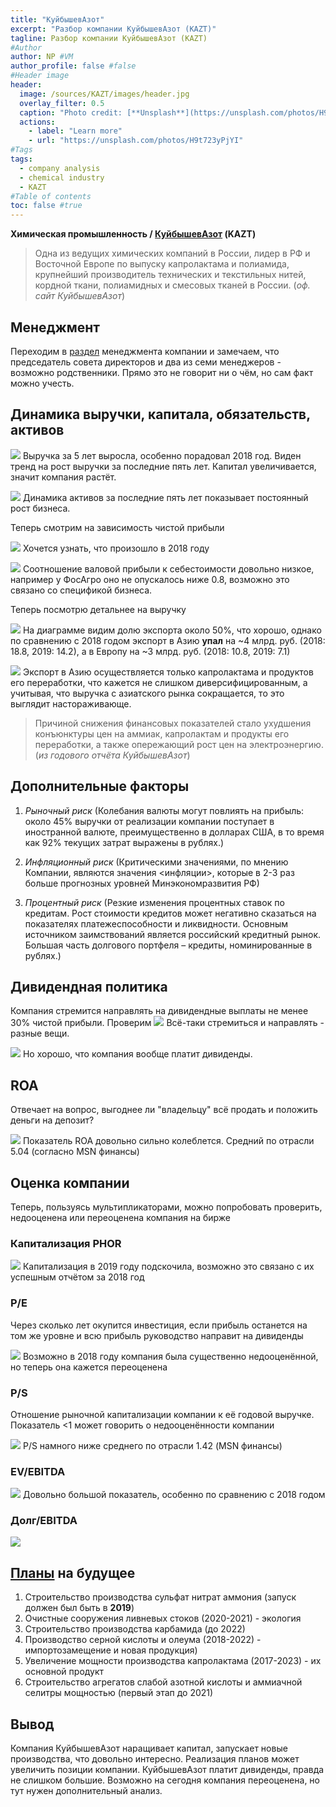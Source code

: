 ```yaml
---
title: "КуйбышевАзот"
excerpt: "Разбор компании КуйбышевАзот (KAZT)"
tagline: Разбор компании КуйбышевАзот (KAZT)
#Author
author: NP #VM
author_profile: false #false
#Header image
header:
  image: /sources/KAZT/images/header.jpg
  overlay_filter: 0.5
  caption: "Photo credit: [**Unsplash**](https://unsplash.com/photos/H9t723yPjYI)"
  actions:
    - label: "Learn more"
    - url: "https://unsplash.com/photos/H9t723yPjYI"
#Tags
tags:
  - company analysis
  - chemical industry
  - KAZT
#Table of contents
toc: false #true
---
```


**Химическая промышленность / [КуйбышевАзот](https://www.kuazot.ru/invest/ifrs_reporting/) (KAZT)**

> Одна из ведущих химических компаний в России, лидер в РФ и Восточной Европе по выпуску капролактама и полиамида, крупнейший производитель технических и текстильных нитей, кордной ткани, полиамидных и смесовых тканей в России. (*оф. сайт КуйбышевАзот*)

## Менеджмент

Переходим в [раздел](https://www.kuazot.ru/company/control/) менеджмента компании и замечаем, что председатель совета директоров и два из семи менеджеров - возможно родственники.
Прямо это не говорит ни о чём, но сам факт можно учесть.

## Динамика выручки, капитала, обязательств, активов

![](../sources/KAZT/images/revenue.png)
Выручка за 5 лет выросла, особенно порадовал 2018 год.
Виден тренд на рост выручки за последние пять лет.
Капитал увеличивается, значит компания растёт.

![](../sources/KAZT/images/assets.png)
Динамика активов за последние пять лет показывает постоянный рост бизнеса.

Теперь смотрим на зависимость чистой прибыли

![](../sources/KAZT/images/net_profit.png)
Хочется узнать, что произошло в 2018 году

![](../sources/KAZT/images/revenue_cost_price.png)
Соотношение валовой прибыли к себестоимости довольно низкое, например у ФосАгро оно не опускалось ниже 0.8, возможно это связано со спецификой бизнеса.

Теперь посмотрю детальнее на выручку

![](../sources/KAZT/images/revenue_export.png)
На диаграмме видим долю экспорта около 50%, что хорошо, однако по сравнению с 2018 годом экспорт в Азию **упал** на ~4 млрд. руб. (2018: 18.8, 2019: 14.2), а в Европу на ~3 млрд. руб. (2018: 10.8, 2019: 7.1)

![](../sources/KAZT/images/revenue_kind.png)
Экспорт в Азию осуществляется только капролактама и продуктов его переработки, что кажется не слишком диверсифицированным, а учитывая, что выручка с азиатского рынка сокращается, то это выглядит настораживающе.

> Причиной снижения финансовых показателей стало ухудшения конъюнктуры цен на аммиак, капролактам и продукты его переработки, а также опережающий рост цен на электроэнергию. (*из годового отчёта КуйбышевАзот*)

## Дополнительные факторы

1. *Рыночный риск*
    (Колебания валюты могут повлиять на прибыль: около 45% выручки от реализации компании поступает в иностранной валюте, преимущественно в долларах США, в то время как 92% текущих затрат выражены в рублях.)

1. *Инфляционный риск*
    (Критическими значениями, по мнению Компании, являются значения <инфляции>, которые в 2-3 раз больше прогнозных уровней  Минэкономразвития  РФ)
    
1. *Процентный  риск* 
    (Резкие изменения процентных ставок по кредитам. Рост стоимости кредитов может негативно сказаться на показателях платежеспособности и ликвидности. Основным  источником  заимствований  является  российский кредитный рынок. Большая часть долгового портфеля – кредиты, номинированные в рублях.)
    
## Дивидендная политика

Компания стремится направлять на дивидендные выплаты не менее 30% чистой прибыли. Проверим
![](../sources/KAZT/images/dividend_net_profit.png)
Всё-таки стремиться и направлять - разные вещи.

![](../sources/KAZT/images/dividend_share_percent.png)
Но хорошо, что компания вообще платит дивиденды.

## ROA

Отвечает на вопрос, выгоднее ли "владельцу" всё продать и положить деньги на депозит?

![](../sources/KAZT/images/ROA.png)
Показатель ROA довольно сильно колеблется. Средний по отрасли 5.04 (согласно MSN финансы)

## Оценка компании

Теперь, пользуясь мультипликаторами, можно попробовать проверить, недооценена или переоценена компания на бирже

### Капитализация PHOR
![](../sources/KAZT/images/capitalization.png)
Капитализация в 2019 году подскочила, возможно это связано с их успешным отчётом за 2018 год

### P/E
Через сколько лет окупится инвестиция, если прибыль останется на том же уровне и всю прибыль руководство направит на дивиденды

![](../sources/KAZT/images/PE.png)
Возможно в 2018 году компания была существенно недооценённой, но теперь она кажется переоценена

### P/S
Отношение рыночной капитализации компании к её годовой выручке. 
Показатель <1 может говорить о недооценённости компании

![](../sources/KAZT/images/PS.png)
P/S намного ниже среднего по отрасли 1.42 (MSN финансы)

### EV/EBITDA

![](../sources/KAZT/images/EV_EBITDA.png)
Довольно большой показатель, особенно по сравнению с 2018 годом

### Долг/EBITDA
![](../sources/KAZT/images/Debt_EBITDA.png)

## [Планы](https://www.kuazot.ru/company/projects/) на будущее

1. Строительство производства сульфат нитрат аммония (запуск должен был быть в **2019**)
1. Очистные сооружения ливневых стоков (2020-2021) - экология
1. Строительство производства карбамида (до 2022)
1. Производство серной кислоты и олеума (2018-2022) - импортозамещение и новая продукция)
1. Увеличение мощности производства капролактама (2017-2023) - их основной продукт
1. Строительство агрегатов слабой азотной кислоты и аммиачной селитры мощностью (первый этап до 2021)

## Вывод

Компания КуйбышевАзот наращивает капитал, запускает новые производства, что довольно интересно.
Реализация планов может увеличить позиции компании.
КуйбышевАзот платит дивиденды, правда не слишком большие.
Возможно на сегодня компания переоценена, но тут нужен дополнительный анализ.
